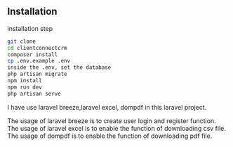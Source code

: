

## Installation
installation step
```sh
git clone
cd clientconnectcrm
composer install
cp .env.example .env
inside the .env, set the database
php artisan migrate
npm install
npm run dev
php artisan serve
```
I have use laravel breeze,laravel excel, dompdf in this laravel project.<br>

The usage of laravel breeze is to create user login and register function.<br>
The usage of laravel excel is to enable the function of downloading csv file.<br>
The usage of dompdf is to enable the function of downloading pdf file.<br>


